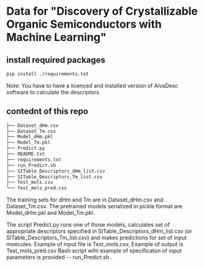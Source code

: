 # Data for "Discovery of Crystallizable Organic Semiconductors with Machine Learning"

## install required packages

```bash
pip install ./requirements.txt
```
Note: You have to have a licenced and installed version of AlvaDesc software to calculate the descriptors


## contednt of this repo
```bash
├── Dataset_dHm.csv
├── Dataset_Tm.csv
├── Model_dHm.pkl
├── Model_Tm.pkl
├── Predict.py
├── README.txt
├── requirements.txt
├── run_Predict.sh
├── SITable_Descriptors_dHm_list.csv
├── SITable_Descriptors_Tm_list.csv
├── Test_mols.csv
└── Test_mols_pred.csv
```
The training sets for dHm and Tm are in Dataset_dHm.csv and Dataset_Tm.csv. The pretrained models serialized in pickle format are Model_dHm.pkl and Model_Tm.pkl.

The script Predict.py runs one of those models, calculates set of appropriate descriptors specified in SITable_Descriptors_dHm_list.csv (or SITable_Descriptors_Tm_list.csv) and makes predictions for set of input moecules.
Example of input file is Test_mols.csv, Example of output is Test_mols_pred.csv
Bash script wiht example of specificaton of input parameters is provided -- run_Predict.sh .